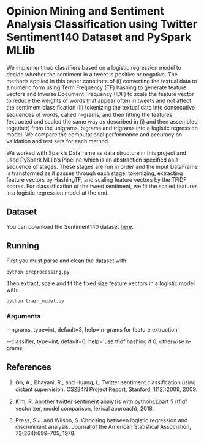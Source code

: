 # Opinion Mining and Sentiment Analysis Classification using Twitter Sentiment140 Dataset and PySpark MLlib 

We implement two classiﬁers based on a logistic regression model to decide whether the sentiment in a tweet is positive or negative. The methods applied in this paper constitute of (i) converting the textual data to a numeric form using Term Frequency (TF) hashing to generate feature vectors and Inverse Document Frequency (IDF) to scale the feature vector to reduce the weights of words that appear often in tweets and not affect the sentiment classiﬁcation (ii) tokenizing the textual data into consecutive sequences of words, called n-grams, and then ﬁtting the features (extracted and scaled the same way as described in (i) and then assembled together) from the unigrams, bigrams and trigrams into a logistic regression model. We compare the computational performance and accuracy on validation and test sets for each method.

We worked with Spark’s Dataframe as data structure in this project and used PySpark MLlib’s Pipeline which is an abstraction speciﬁed as a sequence of stages. These stages are run in order and the input DataFrame is transformed as it passes through each stage: tokenizing, extracting feature vectors by HashingTF, and scaling feature vectors by the TFIDF scores. For classsification of the tweet sentiment, we fit the scaled features in a logistic regression model at the end.

## Dataset
You can download the Sentiment140 dataset [here](http://help.sentiment140.com/for-students).

## Running
First you must parse and clean the dataset with:

```
python preprocessing.py
```

Then extract, scale and fit the fixed size feature vectors in a logistic model with:

```
python train_model.py
```

### Arguments
--ngrams, type=int, default=3, help='n-grams for feature extraction'

--classifier, type=int, default=0, help='use tfidf hashing if 0, otherwise n-grams'

## References
1. Go, A., Bhayani, R., and Huang, L. Twitter sentiment classiﬁcation using distant supervision. CS224N Project Report, Stanford, 1(12):2009, 2009. 

2. Kim, R. Another twitter sentiment analysis with pythonŁŁpart 5 (tﬁdf vectorizer, model comparison, lexical approach), 2018. 

3. Press, S.J. and Wilson, S. Choosing between logistic regression and discriminant analysis. Journal of the American Statistical Association, 73(364):699–705, 1978.
